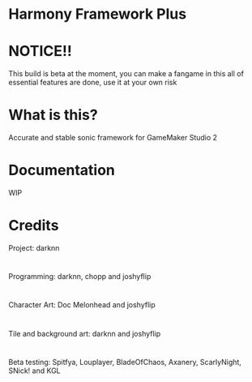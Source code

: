 # Harmony Framework Plus

# NOTICE!!
This build is beta at the moment, you can make a fangame in this all of essential features are done, use it at your own risk

# What is this?
Accurate and stable sonic framework for GameMaker Studio 2

# Documentation
WIP

# Credits
Project: darknn
# 
Programming: darknn, chopp and joshyflip
# 
Character Art: Doc Melonhead and joshyflip
# 
Tile and background art: darknn and joshyflip
# 
Beta testing: Spitfya, Louplayer, BladeOfChaos, Axanery, ScarlyNight, SNick! and KGL
